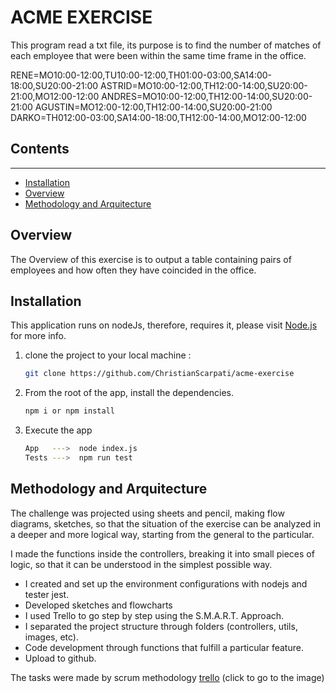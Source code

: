 

# ACME EXERCISE

This program read a txt file, its purpose is to find the number of matches of each employee that were been within the same time frame in the office.

RENE=MO10:00-12:00,TU10:00-12:00,TH01:00-03:00,SA14:00-18:00,SU20:00-21:00
ASTRID=MO10:00-12:00,TH12:00-14:00,SU20:00-21:00,MO12:00-12:00
ANDRES=MO10:00-12:00,TH12:00-14:00,SU20:00-21:00
AGUSTIN=MO12:00-12:00,TH12:00-14:00,SU20:00-21:00
DARKO=TH012:00-03:00,SA14:00-18:00,TH12:00-14:00,MO12:00-12:00 


## Contents
__________

* [Installation](#Installation)
* [Overview](#Overview)
* [Methodology and Arquitecture](#Methodology)

## Overview

The Overview of this exercise is to output a table containing pairs of employees and how often they have coincided in the office.


## Installation

This application runs on nodeJs, therefore, requires it, please visit [Node.js](https://nodejs.org/) for more info.

1) clone the project to your local machine : 
     ```sh
     git clone https://github.com/ChristianScarpati/acme-exercise
     ```

2) From the root of the app, install the dependencies.
     ```sh
     npm i or npm install
     ```

3) Execute the app

     ```sh
     App   --->  node index.js
     Tests --->  npm run test
     ```


## Methodology and Arquitecture

The challenge was projected using sheets and pencil, making flow diagrams, sketches, so that the situation of the exercise can be analyzed in a deeper and more logical way, starting from the general to the particular.

I made the functions inside the controllers, breaking it into small pieces of logic, so that it can be understood in the simplest possible way.

- I created and set up the environment configurations with nodejs and tester jest.
- Developed sketches and flowcharts
- I used Trello to go step by step using the S.M.A.R.T. Approach. 
- I separated the project structure through folders (controllers, utils, images, etc).
- Code development through functions that fulfill a particular feature.
- Upload to github.

The tasks were made by scrum methodology 
[trello](images/Trello.png) (click to go to the image)




